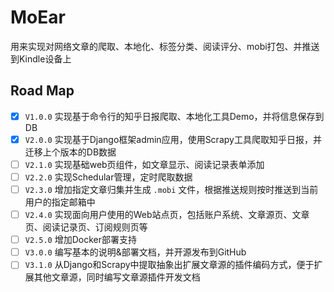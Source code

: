 # MoEar

用来实现对网络文章的爬取、本地化、标签分类、阅读评分、mobi打包、并推送到Kindle设备上

## Road Map

* [X] `V1.0.0` 实现基于命令行的知乎日报爬取、本地化工具Demo，并将信息保存到DB
* [X] `V2.0.0` 实现基于Django框架admin应用，使用Scrapy工具爬取知乎日报，并迁移上个版本的DB数据
* [ ] `V2.1.0` 实现基础web页组件，如文章显示、阅读记录表单添加
* [ ] `V2.2.0` 实现Schedular管理，定时爬取数据
* [ ] `V2.3.0` 增加指定文章归集并生成 `.mobi` 文件，根据推送规则按时推送到当前用户的指定邮箱中
* [ ] `V2.4.0` 实现面向用户使用的Web站点页，包括账户系统、文章源页、文章页、阅读记录页、订阅规则页等
* [ ] `V2.5.0` 增加Docker部署支持
* [ ] `V3.0.0` 编写基本的说明&部署文档，并开源发布到GitHub
* [ ] `V3.1.0` 从Django和Scrapy中提取抽象出扩展文章源的插件编码方式，便于扩展其他文章源，同时编写文章源插件开发文档
